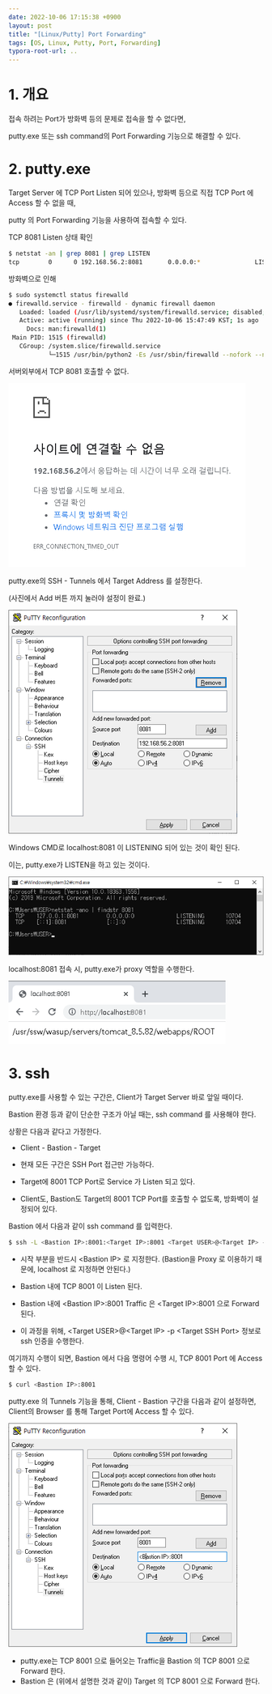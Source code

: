 ```yaml
---
date: 2022-10-06 17:15:38 +0900
layout: post
title: "[Linux/Putty] Port Forwarding"
tags: [OS, Linux, Putty, Port, Forwarding]
typora-root-url: ..
---
```


# 1. 개요

접속 하려는 Port가 방화벽 등의 문제로 접속을 할 수 없다면,

putty.exe 또는 ssh command의 Port Forwarding 기능으로 해결할 수 있다.



# 2. putty.exe

Target Server 에 TCP Port Listen 되어 있으나, 방화벽 등으로 직접 TCP Port 에 Access 할 수 없을 때,

putty 의 Port Forwarding 기능을 사용하여 접속할 수 있다.



TCP 8081 Listen 상태 확인

```sh
$ netstat -an | grep 8081 | grep LISTEN
tcp        0      0 192.168.56.2:8081       0.0.0.0:*               LISTEN
```



방화벽으로 인해

```sh
$ sudo systemctl status firewalld
● firewalld.service - firewalld - dynamic firewall daemon
   Loaded: loaded (/usr/lib/systemd/system/firewalld.service; disabled; vendor preset: enabled)
   Active: active (running) since Thu 2022-10-06 15:47:49 KST; 1s ago
     Docs: man:firewalld(1)
 Main PID: 1515 (firewalld)
   CGroup: /system.slice/firewalld.service
           └─1515 /usr/bin/python2 -Es /usr/sbin/firewalld --nofork --nopid

```



서버외부에서 TCP 8081 호출할 수 없다.

![PortForwarding_1](/../assets/posts/images/12-Linux/PortForwarding/PortForwarding_1.png)





putty.exe의 SSH - Tunnels 에서 Target Address 를 설정한다.

(사진에서 Add 버튼 까지 눌러야 설정이 완료.)

![PortForwarding_2](/../assets/posts/images/12-Linux/PortForwarding/PortForwarding_2.png)





Windows CMD로 localhost:8081 이 LISTENING 되어 있는 것이 확인 된다.

이는, putty.exe가 LISTEN을 하고 있는 것이다.

![PortForwarding_3](/../assets/posts/images/12-Linux/PortForwarding/PortForwarding_3.png)





localhost:8081 접속 시, putty.exe가 proxy 역할을 수행한다.

![PortForwarding_4](/../assets/posts/images/12-Linux/PortForwarding/PortForwarding_4.png)





# 3. ssh

putty.exe를 사용할 수 있는 구간은, Client가 Target Server 바로 앞일 때이다.

Bastion 환경 등과 같이 단순한 구조가 아닐 때는, ssh command 를 사용해야 한다.



상황은 다음과 같다고 가정한다.

* Client - Bastion - Target

* 현재 모든 구간은 SSH Port 접근만 가능하다.
* Target에 8001 TCP Port로 Service 가 Listen 되고 있다.
* Client도, Bastion도 Target의 8001 TCP Port를 호출할 수 없도록, 방화벽이 설정되어 있다.



Bastion 에서 다음과 같이 ssh command 를 입력한다.

```sh
$ ssh -L <Bastion IP>:8001:<Target IP>:8001 <Target USER>@<Target IP> -p <Target SSH Port>
```



* 시작 부분을 반드시 <Bastion IP\> 로 지정한다. (Bastion을 Proxy 로 이용하기 때문에, localhost 로 지정하면 안된다.)

* Bastion 내에  TCP 8001 이 Listen 된다.
* Bastion 내에 <Bastion IP\>:8001 Traffic 은 <Target IP\>:8001 으로 Forward 된다.
* 이 과정을 위해, <Target USER\>@<Target IP\> -p <Target SSH Port\> 정보로 ssh 인증을 수행한다.



여기까지 수행이 되면, Bastion 에서 다음 명령어 수행 시, TCP 8001 Port 에 Access 할 수 있다.

```sh
$ curl <Bastion IP>:8001
```



putty.exe 의 Tunnels 기능을 통해, Client - Bastion 구간을 다음과 같이 설정하면, Client의 Browser 를 통해 Target Port에 Access 할 수 있다.

![PortForwarding_5](/../assets/posts/images/12-Linux/PortForwarding/PortForwarding_5.png)





* putty.exe는 TCP 8001 으로 들어오는 Traffic을 Bastion 의 TCP 8001 으로 Forward 한다.
* Bastion 은 (위에서 설명한 것과 같이) Target 의 TCP 8001 으로 Forward 한다.
